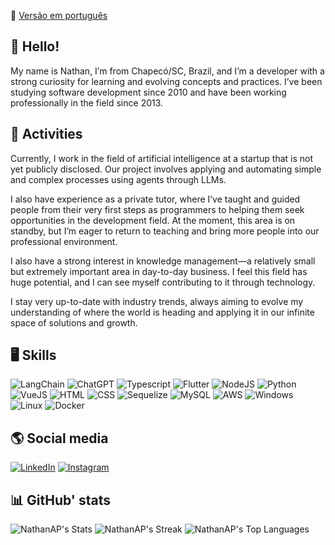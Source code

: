 📖 [Versão em português](https://github.com/NathanAP/NathanAP/blob/main/README.md)

## 👋 Hello!

My name is Nathan, I’m from Chapecó/SC, Brazil, and I’m a developer with a strong curiosity for learning and evolving concepts and practices. I’ve been studying software development since 2010 and have been working professionally in the field since 2013.

## 🚀 Activities

Currently, I work in the field of artificial intelligence at a startup that is not yet publicly disclosed. Our project involves applying and automating simple and complex processes using agents through LLMs.

I also have experience as a private tutor, where I’ve taught and guided people from their very first steps as programmers to helping them seek opportunities in the development field. At the moment, this area is on standby, but I’m eager to return to teaching and bring more people into our professional environment.

I also have a strong interest in knowledge management—a relatively small but extremely important area in day-to-day business. I feel this field has huge potential, and I can see myself contributing to it through technology.

I stay very up-to-date with industry trends, always aiming to evolve my understanding of where the world is heading and applying it in our infinite space of solutions and growth.

## 🖥️ Skills

![LangChain](https://img.shields.io/badge/langchain-1C3C3C?style=for-the-badge&logo=langchain&logoColor=white) ![ChatGPT](https://img.shields.io/badge/ChatGPT-74aa9c?style=for-the-badge&logo=openai&logoColor=white) ![Typescript](https://img.shields.io/badge/TypeScript-007ACC?style=for-the-badge&logo=typescript&logoColor=white) ![Flutter](https://img.shields.io/badge/Flutter-02569B?style=for-the-badge&logo=flutter&logoColor=white) ![NodeJS](https://img.shields.io/badge/Node.js-43853D?style=for-the-badge&logo=node.js&logoColor=white) ![Python](https://img.shields.io/badge/Python-FFD43B?style=for-the-badge&logo=python&logoColor=blue) ![VueJS](https://img.shields.io/badge/Vue.js-35495E?style=for-the-badge&logo=vue.js&logoColor=4FC08D) ![HTML](https://img.shields.io/badge/HTML5-E34F26?style=for-the-badge&logo=html5&logoColor=white) ![CSS](https://img.shields.io/badge/CSS3-1572B6?style=for-the-badge&logo=css3&logoColor=white) ![Sequelize](https://img.shields.io/badge/sequelize-323330?style=for-the-badge&logo=sequelize&logoColor=blue) ![MySQL](https://img.shields.io/badge/MySQL-00000F?style=for-the-badge&logo=mysql&logoColor=white) ![AWS](https://img.shields.io/badge/Amazon_AWS-232F3E?style=for-the-badge&logo=amazon-aws&logoColor=white) ![Windows](https://img.shields.io/badge/Windows-017AD7?style=for-the-badge&logo=windows&logoColor=white) ![Linux](https://img.shields.io/badge/Linux-E34F26?style=for-the-badge&logo=linux&logoColor=black) ![Docker](https://img.shields.io/badge/docker-%230db7ed.svg?style=for-the-badge&logo=docker&logoColor=white)

## 🌎 Social media

[![LinkedIn](https://img.shields.io/badge/LinkedIn-0077B5?style=for-the-badge&logo=linkedin&logoColor=white)](https://linkedin.com/in/linkednats) [![Instagram](https://img.shields.io/badge/Instagram-E4405F?style=for-the-badge&logo=instagram&logoColor=white)](https://instagram.com/naatsgram) 

## 📊 GitHub' stats

![NathanAP's Stats](https://github-readme-stats.vercel.app/api?username=NathanAP&theme=vue-dark&show_icons=true&hide_border=false&count_private=true)
![NathanAP's Streak](https://github-readme-streak-stats.herokuapp.com/?user=NathanAP&theme=vue-dark&hide_border=false)
![NathanAP's Top Languages](https://github-readme-stats.vercel.app/api/top-langs/?username=NathanAP&theme=vue-dark&show_icons=true&hide_border=false&layout=compact)
